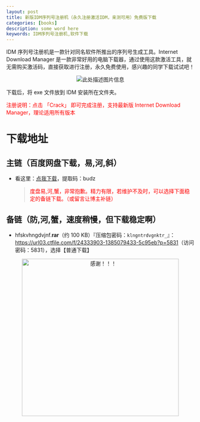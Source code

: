 ```yaml
---
layout: post
title: 新版IDM序列号注册机（永久注册激活IDM，亲测可用）免费版下载
categories: [books]
description: some word here
keywords: IDM序列号注册机,软件下载
---
```


IDM 序列号注册机是一款针对同名软件所推出的序列号生成工具。Internet Download Manager 是一款非常好用的电脑下载器，通过使用这款激活工具，就无需购买激活码，直接获取进行注册，永久免费使用，感兴趣的同学下载试试吧！

<div align="center"><img src="https://qweree.cn/wp-content/uploads/2024/10/idm-crack-202410-01-tuya.jpg" alt="此处描述图片信息"></div>

下载后，将 exe 文件放到 IDM 安装所在文件夹。

<p style="color:red">注册说明：点击 「Crack」 即可完成注册，支持最新版 Internet Download Manager，理论适用所有版本</p>

# 下载地址

## 主链（百度网盘下载，易,河,斜）

- 看这里：[点我下载](https://pan.baidu.com/s/1iMXUbSbtZQZjDcqDmnWUyw?pwd=budz)，提取码：budz

  > <p style="color:red" >度盘易,河,蟹，非常抱歉。精力有限，若维护不及时，可以选择下面稳定的备链下载。（或留言让博主补链）</p>

## 备链（防,河,蟹，速度稍慢，但下载稳定啊）

- hfskvhngdvjnf.**rar**（约 100 KB）『压缩包密码：`klngntrdvgnktr_`』：<https://url03.ctfile.com/f/24333903-1385079433-5c95eb?p=5831>（访问密码：5831），选择【普通下载】

<div align="center"><img src="https://pic.imgdb.cn/item/6707df6bd29ded1a8ce37031.gif" alt="感谢！！！" width="420px" height="auto"/></div>
